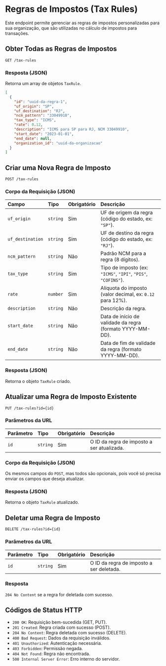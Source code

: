 # Regras de Impostos (Tax Rules)

Este endpoint permite gerenciar as regras de impostos personalizadas para sua organização, que são utilizadas no cálculo de impostos para transações.

## Obter Todas as Regras de Impostos

`GET /tax-rules`

### Resposta (JSON)

Retorna um array de objetos `TaxRule`.

```json
[
  {
    "id": "uuid-da-regra-1",
    "uf_origin": "SP",
    "uf_destination": "RJ",
    "ncm_pattern": "33049910",
    "tax_type": "ICMS",
    "rate": 0.12,
    "description": "ICMS para SP para RJ, NCM 33049910",
    "start_date": "2023-01-01",
    "end_date": null,
    "organization_id": "uuid-da-organizacao"
  }
]
```

## Criar uma Nova Regra de Imposto

`POST /tax-rules`

### Corpo da Requisição (JSON)

| Campo             | Tipo     | Obrigatório | Descrição                                                              |
| :---------------- | :------- | :---------- | :--------------------------------------------------------------------- |
| `uf_origin`       | `string` | Sim         | UF de origem da regra (código do estado, ex: `"SP"`).                |
| `uf_destination`  | `string` | Sim         | UF de destino da regra (código do estado, ex: `"RJ"`).               |
| `ncm_pattern`     | `string` | Não         | Padrão NCM para a regra (8 dígitos).                                   |
| `tax_type`        | `string` | Sim         | Tipo de imposto (ex: `"ICMS"`, `"IPI"`, `"PIS"`, `"COFINS"`).      |
| `rate`            | `number` | Sim         | Alíquota do imposto (valor decimal, ex: `0.12` para 12%).              |
| `description`     | `string` | Não         | Descrição da regra.                                                    |
| `start_date`      | `string` | Não         | Data de início de validade da regra (formato YYYY-MM-DD).              |
| `end_date`        | `string` | Não         | Data de fim de validade da regra (formato YYYY-MM-DD).                 |

### Resposta (JSON)

Retorna o objeto `TaxRule` criado.

## Atualizar uma Regra de Imposto Existente

`PUT /tax-rules?id={id}`

### Parâmetros da URL

| Parâmetro | Tipo     | Obrigatório | Descrição                               |
| :-------- | :------- | :---------- | :-------------------------------------- |
| `id`      | `string` | Sim         | O ID da regra de imposto a ser atualizada. |

### Corpo da Requisição (JSON)

Os mesmos campos do `POST`, mas todos são opcionais, pois você só precisa enviar os campos que deseja atualizar.

### Resposta (JSON)

Retorna o objeto `TaxRule` atualizado.

## Deletar uma Regra de Imposto

`DELETE /tax-rules?id={id}`

### Parâmetros da URL

| Parâmetro | Tipo     | Obrigatório | Descrição                               |
| :-------- | :------- | :---------- | :-------------------------------------- |
| `id`      | `string` | Sim         | O ID da regra de imposto a ser deletada. |

### Resposta

`204 No Content` se a regra for deletada com sucesso.

## Códigos de Status HTTP

*   `200 OK`: Requisição bem-sucedida (GET, PUT).
*   `201 Created`: Regra criada com sucesso (POST).
*   `204 No Content`: Regra deletada com sucesso (DELETE).
*   `400 Bad Request`: Dados da requisição inválidos.
*   `401 Unauthorized`: Autenticação necessária.
*   `403 Forbidden`: Permissão negada.
*   `404 Not Found`: Regra não encontrada.
*   `500 Internal Server Error`: Erro interno do servidor.
